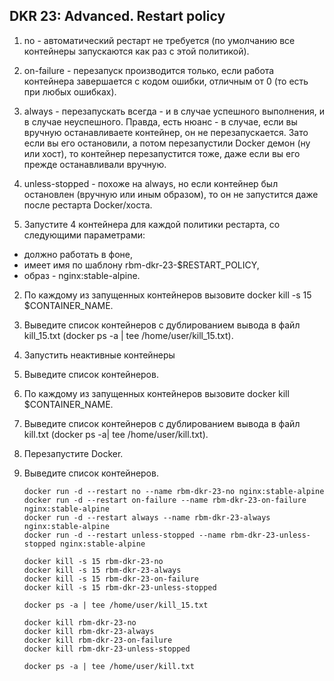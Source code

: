 ## DKR 23: Advanced. Restart policy

 
1. no - автоматический рестарт не требуется (по умолчанию все контейнеры запускаются как раз с этой политикой).
2. on-failure - перезапуск производится только, если работа контейнера завершается с кодом ошибки, отличным от 0 (то есть при любых ошибках).
3. always - перезапускать всегда - и в случае успешного выполнения, и в случае неуспешного. Правда, есть нюанс - в случае, если вы вручную останавливаете контейнер, он не перезапускается. Зато если вы его остановили, а потом перезапустили Docker демон (ну или хост), то контейнер перезапустится тоже, даже если вы его прежде останавливали вручную.
4. unless-stopped - похоже на always, но если контейнер был остановлен (вручную или иным образом), то он не запустится даже после рестарта Docker/хоста.


1. Запустите 4 контейнера для каждой политики рестарта, со следующими параметрами:

* должно работать в фоне,
* имеет имя по шаблону rbm-dkr-23-$RESTART_POLICY,
* образ - nginx:stable-alpine.

2. По каждому из запущенных контейнеров вызовите docker kill -s 15 $CONTAINER_NAME.
3. Выведите список контейнеров с дублированием вывода в файл kill_15.txt (docker ps -a | tee /home/user/kill_15.txt).
4. Запустить неактивные контейнеры
5. Выведите список контейнеров.
6. По каждому из запущенных контейнеров вызовите docker kill $CONTAINER_NAME.
7. Выведите список контейнеров с дублированием вывода в файл kill.txt (docker ps -a| tee /home/user/kill.txt).
8. Перезапустите Docker.
9. Выведите список контейнеров.
    
    ```
    docker run -d --restart no --name rbm-dkr-23-no nginx:stable-alpine
    docker run -d --restart on-failure --name rbm-dkr-23-on-failure nginx:stable-alpine
    docker run -d --restart always --name rbm-dkr-23-always nginx:stable-alpine
    docker run -d --restart unless-stopped --name rbm-dkr-23-unless-stopped nginx:stable-alpine
    
    docker kill -s 15 rbm-dkr-23-no
    docker kill -s 15 rbm-dkr-23-always
    docker kill -s 15 rbm-dkr-23-on-failure
    docker kill -s 15 rbm-dkr-23-unless-stopped
    
    docker ps -a | tee /home/user/kill_15.txt
    
    docker kill rbm-dkr-23-no
    docker kill rbm-dkr-23-always
    docker kill rbm-dkr-23-on-failure
    docker kill rbm-dkr-23-unless-stopped
    
    docker ps -a | tee /home/user/kill.txt
    ```
    
